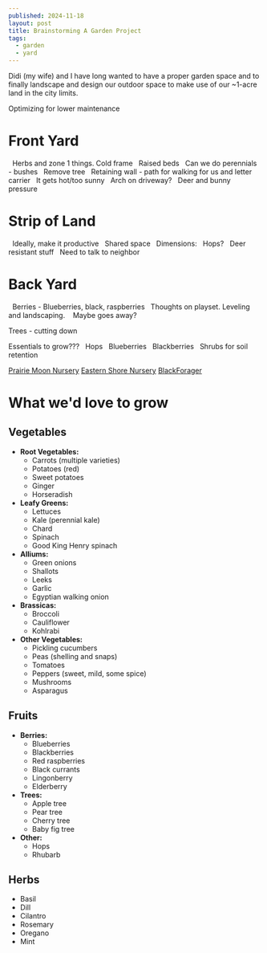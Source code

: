 ```yaml
---
published: 2024-11-18
layout: post
title: Brainstorming A Garden Project
tags:
  - garden
  - yard
---
```

Didi (my wife) and I have long wanted to have a proper garden space and to finally landscape and design our outdoor space to make use of our ~1-acre land in the city limits.

Optimizing for lower maintenance
 
# Front Yard
  Herbs and zone 1 things. Cold frame
  Raised beds
  Can we do perennials - bushes
  Remove tree
  Retaining wall - path for walking for us and letter carrier
  It gets hot/too sunny
  Arch on driveway?
  Deer and bunny pressure

# Strip of Land
  Ideally, make it productive
  Shared space
  Dimensions:
  Hops?
  Deer resistant stuff
  Need to talk to neighbor

# Back Yard
  Berries - Blueberries, black, raspberries
  Thoughts on playset. Leveling and landscaping. 
  Maybe goes away?

Trees - cutting down

Essentials to grow???
  Hops
  Blueberries
  Blackberries
  Shrubs for soil retention 

[Prairie Moon Nursery](https://www.prairiemoon.com/)
[Eastern Shore Nursery](https://easternshorenurseries.com/)
[BlackForager](https://www.youtube.com/c/BlackForager)

# What we'd love to grow
## Vegetables
- **Root Vegetables:**
  - Carrots (multiple varieties)
  - Potatoes (red)
  - Sweet potatoes
  - Ginger
  - Horseradish
- **Leafy Greens:**
  - Lettuces
  - Kale (perennial kale)
  - Chard
  - Spinach
  - Good King Henry spinach
- **Alliums:**
  - Green onions
  - Shallots
  - Leeks
  - Garlic
  - Egyptian walking onion
- **Brassicas:**
  - Broccoli
  - Cauliflower
  - Kohlrabi
- **Other Vegetables:**
  - Pickling cucumbers
  - Peas (shelling and snaps)
  - Tomatoes
  - Peppers (sweet, mild, some spice)
  - Mushrooms
  - Asparagus

## Fruits
- **Berries:**
  - Blueberries
  - Blackberries
  - Red raspberries
  - Black currants
  - Lingonberry
  - Elderberry
- **Trees:**
  - Apple tree
  - Pear tree
  - Cherry tree
  - Baby fig tree
- **Other:**
  - Hops
  - Rhubarb

## Herbs
- Basil
- Dill
- Cilantro
- Rosemary
- Oregano
- Mint
